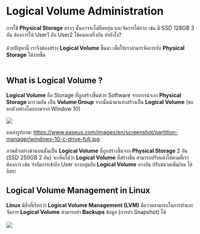 # Logical Volume Administration

การใช้ **Physical Storage** ตรงๆ นั้นอาจจะไม่ยืดหยุ่น และจัดการได้ยาก เช่น มี SSD 128GB 3 อัน ต้องการให้ User1 กับ User2 ใช้คนละครึ่งกัน ทำยังไง?<br><br> ด้วยปัญหานี้ เราจึงต้องสร้าง **Logical Volume** ขึ้นมา เพื่อให้เราสามารจัดการกับ **Physical Storage** ได้ง่ายขึ้น <br><br>




## What is Logical Volume ?
**Logical Volume** คือ Storage ที่ถูกสร้างขึ้นด้วย Software จากการนำเอา **Physical Storage** มารวมกัน เป็น **Volume Group** จากนั้นนำมาแบ่งสร้างเป็น **Logical Volume** (ขอยกตัวอย่างโดยภาพจาก Window 10)

<img src="https://www.easeus.com/images/en/screenshot/partition-manager/windows-10-c-drive-full.jpg">

แหล่งรูปภาพ: https://www.easeus.com/images/en/screenshot/partition-manager/windows-10-c-drive-full.jpg

ภาพตัวอย่างด้านบนนั้นเป็น **Logical Volume** ที่ถูกสร้างขึ้นจาก **Physical Storage** 2 อัน (SSD 250GB 2 อัน) จะเห็นได้ว่า **Logical Volume** ที่สร้างขึ้น สามารถปรับแต่งได้ตามที่เราต้องการ เช่น จำกัดการเข้าถึง User บางกลุ่มกับ **Logical Volume** บางอัน ปรับขนาดเพิ่ม/ลด ได้อิสระ




## Logical Volume Management in Linux

**Linux** มีสิ่งที่เรียกว่า **Logical Volume Management (LVM)** มีความสามารถในการทำและจัดการ **Logical Volume**  สามารถทำ **Backups** ข้อมูล (การทำ Snapshot) ได้
<br>
<br>
<img  src="https://www.cyberciti.biz/media/new/faq/2018/08/Shows-information-about-available-LVM-logical-volumes.png">

